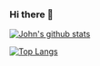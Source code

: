 ### Hi there 👋



[![John's github stats](https://github-readme-stats.vercel.app/api?username=johnfewell&count_private=true&show_icons=true&theme=radical&hide_rank=false)](https://github.com/anuraghazra/github-readme-stats)

[![Top Langs](https://github-readme-stats.vercel.app/api/top-langs/?username=johnfewell)](https://github.com/anuraghazra/github-readme-stats)
